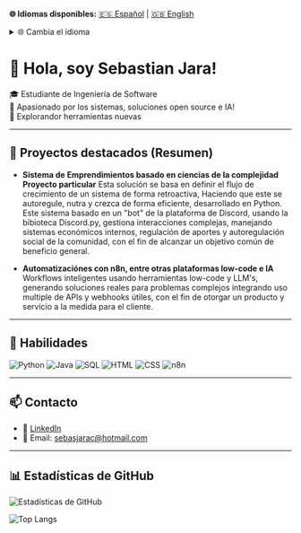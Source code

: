 **🌐 Idiomas disponibles:** [🇪🇸 Español](README.md) | [🇬🇧 English](README.en.md)

<details>
  <summary>🌐 Cambia el idioma</summary>

  - 🇪🇸 [Español](README.md)
  - 🇬🇧 [English](README.en.md)
</details>

# 👋 Hola, soy Sebastian Jara!

🎓 Estudiante de Ingeniería de Software  
🔧 Apasionado por los sistemas, soluciones open source e IA!     
🧠 Explorandor herramientas nuevas

---

## 🚀 Proyectos destacados (Resumen)
- **Sistema de Emprendimientos basado en ciencias de la complejidad**
  **Proyecto particular**
  Esta solución se basa en definir el flujo de crecimiento de un sistema de forma retroactiva,
  Haciendo que este se autoregule, nutra y crezca de forma eficiente, desarrollado en Python.
  Este sistema basado en un "bot" de la plataforma de Discord, usando la bibioteca Discord.py, gestiona interacciones complejas,
  manejando sistemas económicos internos, regulación de aportes y autoregulación social de la comunidad,
  con el fin de alcanzar un objetivo común de beneficio general.
  

- **Automatizaciónes con n8n, entre otras plataformas low-code e IA**  
  Workflows inteligentes usando herramientas low-code y LLM's, generando soluciones reales para
  problemas complejos integrando uso multiple de APIs y webhooks útiles, con el fin de otorgar un producto
  y servicio a la medida para el cliente.

---

## 🧠 Habilidades
![Python](https://img.shields.io/badge/Python-3776AB?style=for-the-badge&logo=python&logoColor=white)
![Java](https://img.shields.io/badge/Java-007396?style=for-the-badge&logo=java&logoColor=white)
![SQL](https://img.shields.io/badge/SQL-4479A1?style=for-the-badge&logo=postgresql&logoColor=white)
![HTML](https://img.shields.io/badge/HTML-E34F26?style=for-the-badge&logo=html5&logoColor=white)
![CSS](https://img.shields.io/badge/CSS-1572B6?style=for-the-badge&logo=css3&logoColor=white)
![n8n](https://img.shields.io/badge/n8n-ff6d00?style=for-the-badge&logo=n8n&logoColor=white)

---

## 📫 Contacto
- 💼 [LinkedIn](https://www.linkedin.com/in/sebastian-jara-carpio/)
- 📧 Email: sebasjarac@hotmail.com

---

## 📊 Estadísticas de GitHub


![Estadísticas de GitHub](https://github-readme-stats.vercel.app/api?username=SebastianJara21&show_icons=true&include_all_commits=true&count_private=true&locale=es&custom_title=Estadísticas%20de%20Sebastian&theme=material-palenight&hide=issues,prs,contribs&hide_border=true)

![Top Langs](https://github-readme-stats.vercel.app/api/top-langs/?username=SebastianJara21&layout=compact&locale=es&theme=calm&hide_border=true&cache_seconds=1)



